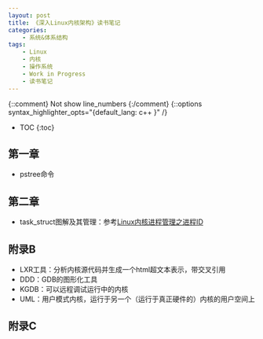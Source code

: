 ```yaml
---
layout: post
title: 《深入Linux内核架构》读书笔记
categories:
    - 系统&体系结构
tags:
    - Linux
    - 内核
    - 操作系统
    - Work in Progress
    - 读书笔记
---
```


{::comment} Not show line_numbers {:/comment}
{::options syntax_highlighter_opts="{default_lang: c++ \}" /}

* TOC
{:toc}

## 第一章

- pstree命令

## 第二章

- task_struct图解及其管理：参考[Linux内核进程管理之进程ID](http://www.cnblogs.com/hazir/p/linux_kernel_pid.html)

## 附录B

- LXR工具：分析内核源代码并生成一个html超文本表示，带交叉引用
- DDD：GDB的图形化工具
- KGDB：可以远程调试运行中的内核
- UML：用户模式内核，运行于另一个（运行于真正硬件的）内核的用户空间上

## 附录C
